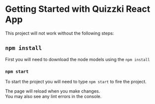 # Getting Started with Quizzki React App
This project will not work without the following steps:

## `npm install`

First you will need to download the node models using the `npm install`


### `npm start`
 
To start the project you will need to type `npm start` to fire the project.


The page will reload when you make changes.\
You may also see any lint errors in the console.
